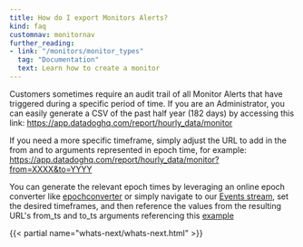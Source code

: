 ```yaml
---
title: How do I export Monitors Alerts?
kind: faq
customnav: monitornav
further_reading:
- link: "/monitors/monitor_types"
  tag: "Documentation"
  text: Learn how to create a monitor
---
```


Customers sometimes require an audit trail of all Monitor Alerts that have triggered during a specific period of time. If you are an Administrator, you can easily generate a CSV of the past half year (182 days) by accessing this link: https://app.datadoghq.com/report/hourly_data/monitor

If you need a more specific timeframe, simply adjust the URL to add in the from and to arguments represented in epoch time, for example: https://app.datadoghq.com/report/hourly_data/monitor?from=XXXX&to=YYYY

You can generate the relevant epoch times by leveraging an online epoch converter like [epochconverter](https://www.epochconverter.com/) or simply navigate to our [Events stream](/graphing/event_stream), set the desired timeframes, and then reference the values from the resulting URL's from_ts and to_ts arguments referencing this [example](https://cl.ly/343a0L1N2A3i)

{{< partial name="whats-next/whats-next.html" >}}
